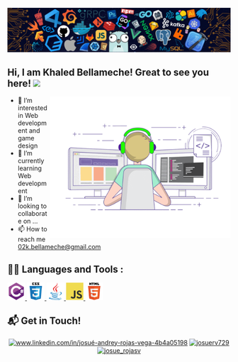 ![Github Banner](https://github.com/Jaydeep-Yadav/Jaydeep-Yadav/blob/main/banner.png)

## Hi, I am Khaled Bellameche! Great to see you here! <img src="https://raw.githubusercontent.com/aemmadi/aemmadi/master/wave.gif" width="30px">
<a target="_blank" rel="noopener noreferrer" href="https://github.com/AswinBarath/AswinBarath/blob/master/coding.gif?raw=true"><img align="right" alt="GIF" src="https://github.com/AswinBarath/AswinBarath/raw/master/coding.gif?raw=true" width="408" height="318" style="max-width: 100%;"></a>

- 👀 I’m interested in Web development and game design
- 🌱 I’m currently learning Web development
- 💞️ I’m looking to collaborate on ...
- 📫 How to reach me 02k.bellameche@gmail.com


<!---
khaledbellameche/khaledbellameche is a ✨ special ✨ repository because its `README.md` (this file) appears on your GitHub profile.
You can click the Preview link to take a look at your changes.
--->


<p>




</p>

## 🐱‍💻 Languages and Tools :

<p align="center">

  <a href="https://www.w3schools.com/cs/" target="_blank"> <img src="https://raw.githubusercontent.com/devicons/devicon/master/icons/csharp/csharp-original.svg" alt="csharp" width="40" height="40"/> 
  </a> <a href="https://www.w3schools.com/css/" target="_blank"> <img src="https://raw.githubusercontent.com/devicons/devicon/master/icons/css3/css3-original-wordmark.svg" alt="css3" width="40" height="40"/> </a>
  <a href="https://www.java.com" rel="nofollow"> <img src="https://raw.githubusercontent.com/devicons/devicon/master/icons/java/java-original.svg" alt="java" width="40" height="40" style="max-width: 100%;"> </a>
  <a href="https://developer.mozilla.org/en-US/docs/Web/JavaScript" target="_blank"> <img src="https://raw.githubusercontent.com/devicons/devicon/master/icons/javascript/javascript-original.svg" alt="javascript" width="40" height="40"/> </a>
<a href="https://www.w3.org/html/" rel="nofollow"> <img src="https://raw.githubusercontent.com/devicons/devicon/master/icons/html5/html5-original-wordmark.svg" alt="html5" width="40" height="40" style="max-width: 100%;"> </a>

</p>  


## 📬 Get in Touch! 

<p align="center">
  <a href="https://www.linkedin.com/in/khaled-bellameche-558248199/" target="blank"><img align="center" src="https://raw.githubusercontent.com/rahuldkjain/github-profile-readme-generator/master/src/images/icons/Social/linked-in-alt.svg" alt="www.linkedin.com/in/josué-andrey-rojas-vega-4b4a05198" height="30" width="40" /></a>
  <a href="https://web.facebook.com/khaled.led.503" target="blank"><img align="center" src="https://raw.githubusercontent.com/rahuldkjain/github-profile-readme-generator/master/src/images/icons/Social/facebook.svg" alt="josuerv729" height="30" width="40" /></a>
  <a href="https://www.instagram.com/khaled_led4/" target="blank"><img align="center" src="https://raw.githubusercontent.com/rahuldkjain/github-profile-readme-generator/master/src/images/icons/Social/instagram.svg" alt="josue_rojasv" height="30" width="40" /></a>
</p>




